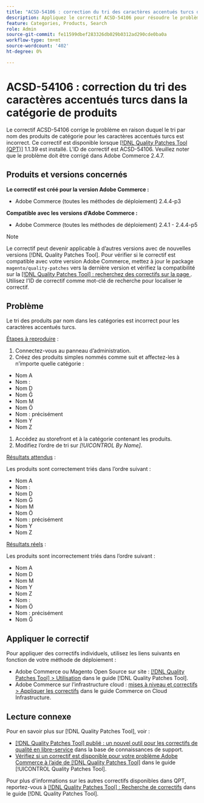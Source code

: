 ```yaml
---
title: "ACSD-54106 : correction du tri des caractères accentués turcs dans la catégorie de produits"
description: Appliquez le correctif ACSD-54106 pour résoudre le problème Adobe Commerce en raison duquel le tri par nom des produits de catégorie pour les caractères accentués turcs est incorrect.
feature: Categories, Products, Search
role: Admin
source-git-commit: fe11599dbef283326db029b0312ad290cde0ba0a
workflow-type: tm+mt
source-wordcount: '402'
ht-degree: 0%

---
```


# ACSD-54106 : correction du tri des caractères accentués turcs dans la catégorie de produits

Le correctif ACSD-54106 corrige le problème en raison duquel le tri par nom des produits de catégorie pour les caractères accentués turcs est incorrect. Ce correctif est disponible lorsque [[!DNL Quality Patches Tool (QPT)]](https://experienceleague.adobe.com/en/docs/commerce-knowledge-base/kb/announcements/commerce-announcements/magento-quality-patches-released-new-tool-to-self-serve-quality-patches) 1.1.39 est installé. L’ID de correctif est ACSD-54106. Veuillez noter que le problème doit être corrigé dans Adobe Commerce 2.4.7.

## Produits et versions concernés

**Le correctif est créé pour la version Adobe Commerce :**

* Adobe Commerce (toutes les méthodes de déploiement) 2.4.4-p3

**Compatible avec les versions d’Adobe Commerce :**

* Adobe Commerce (toutes les méthodes de déploiement) 2.4.1 - 2.4.4-p5

>[!NOTE]
>
>Le correctif peut devenir applicable à d’autres versions avec de nouvelles versions [!DNL Quality Patches Tool]. Pour vérifier si le correctif est compatible avec votre version Adobe Commerce, mettez à jour le package `magento/quality-patches` vers la dernière version et vérifiez la compatibilité sur la [[!DNL Quality Patches Tool] : recherchez des correctifs sur la page ](https://experienceleague.adobe.com/tools/commerce-quality-patches/index.html). Utilisez l’ID de correctif comme mot-clé de recherche pour localiser le correctif.

## Problème

Le tri des produits par nom dans les catégories est incorrect pour les caractères accentués turcs.

<u>Étapes à reproduire</u> :

1. Connectez-vous au panneau d’administration.
1. Créez des produits simples nommés comme suit et affectez-les à n’importe quelle catégorie :

* Nom A
* Nom :
* Nom D
* Nom Ğ
* Nom M
* Nom Ö
* Nom : précisément
* Nom Y
* Nom Z

1. Accédez au storefront et à la catégorie contenant les produits.
1. Modifiez l’ordre de tri sur *[!UICONTROL By Name]*.

<u>Résultats attendus</u> :

Les produits sont correctement triés dans l’ordre suivant :

* Nom A
* Nom :
* Nom D
* Nom Ğ
* Nom M
* Nom Ö
* Nom : précisément
* Nom Y
* Nom Z

<u>Résultats réels</u> :

Les produits sont incorrectement triés dans l’ordre suivant :

* Nom A
* Nom D
* Nom M
* Nom Y
* Nom Z
* Nom :
* Nom Ö
* Nom : précisément
* Nom Ğ

## Appliquer le correctif

Pour appliquer des correctifs individuels, utilisez les liens suivants en fonction de votre méthode de déploiement :

* Adobe Commerce ou Magento Open Source sur site : [[!DNL Quality Patches Tool] > Utilisation](/help/tools/quality-patches-tool/usage.md) dans le guide [!DNL Quality Patches Tool].
* Adobe Commerce sur l’infrastructure cloud : [mises à niveau et correctifs > Appliquer les correctifs](https://experienceleague.adobe.com/docs/commerce-cloud-service/user-guide/develop/upgrade/apply-patches.html) dans le guide Commerce on Cloud Infrastructure.

## Lecture connexe

Pour en savoir plus sur [!DNL Quality Patches Tool], voir :

* [[!DNL Quality Patches Tool] publié : un nouvel outil pour les correctifs de qualité en libre-service](https://experienceleague.adobe.com/en/docs/commerce-knowledge-base/kb/announcements/commerce-announcements/magento-quality-patches-released-new-tool-to-self-serve-quality-patches) dans la base de connaissances de support.
* [Vérifiez si un correctif est disponible pour votre problème Adobe Commerce à l’aide de  [!DNL Quality Patches Tool]](/help/tools/quality-patches-tool/patches-available-in-qpt/check-patch-for-magento-issue-with-magento-quality-patches.md) dans le guide [!UICONTROL Quality Patches Tool].


Pour plus d&#39;informations sur les autres correctifs disponibles dans QPT, reportez-vous à [[!DNL Quality Patches Tool] : Recherche de correctifs](https://experienceleague.adobe.com/tools/commerce-quality-patches/index.html) dans le guide [!DNL Quality Patches Tool].
